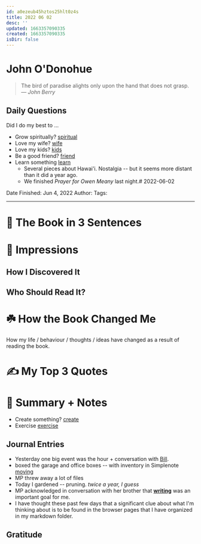 ```yaml
---
id: a0ezeub45hztos25hlt0z4s
title: 2022 06 02
desc: ''
updated: 1663357090335
created: 1663357090335
isDir: false
---
```

# John O'Donohue


> The bird of paradise alights only upon the hand that does not grasp.
> — <cite>John Berry</cite>

## Daily Questions

Did I do my best to ...

- Grow spiritually? [spiritual](spiritual.md)
- Love my wife? [wife](wife.md)
- Love my kids? [kids](kids.md)
- Be a good friend? [friend](friend.md)
- Learn something [learn](learn.md)
	- Several pieces about Hawai'i. Nostalgia -- but it seems more distant than it did a year ago.
	- We finished *Prayer for Owen Meany* last night.# 2022-06-02

Date Finished: Jun 4, 2022
Author:
Tags:

---

# 🚀 The Book in 3 Sentences

# 🎨 Impressions

## How I Discovered It

## Who Should Read It?

# ☘️ How the Book Changed Me

How my life / behaviour / thoughts / ideas have changed as a result of reading the book.

# ✍️ My Top 3 Quotes

# 📒 Summary + Notes

- Create something? [create](create.md)
- Exercise [exercise](exercise.md)

## Journal Entries
-  Yesterday one big event was the hour + conversation with [Bill](Bill.md). 
- boxed the garage and office boxes -- with inventory in Simplenote [moving](moving.md)
- MP threw away a lot of files
- Today I gardened -- pruning. *twice a year, I guess*
- MP acknowledged in conversation with her brother that **[writing](writing.md)** was an important goal for me.
- I have thought these past few days that a significant clue about what I'm thinking about is to be found in the browser pages that I have organized in my markdown folder.

## Gratitude


